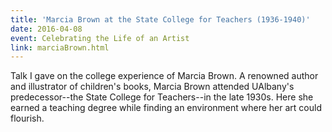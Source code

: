```yaml
---
title: 'Marcia Brown at the State College for Teachers (1936-1940)'
date: 2016-04-08
event: Celebrating the Life of an Artist
link: marciaBrown.html
---
```

Talk I gave on the college experience of Marcia Brown. A renowned author and illustrator of children's books, Marcia Brown attended UAlbany's predecessor--the State College for Teachers--in the late 1930s. Here she earned a teaching degree while finding an environment where her art could flourish.